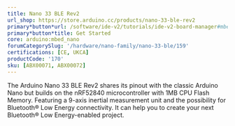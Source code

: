 ```yaml
---
title: Nano 33 BLE Rev2
url_shop: https://store.arduino.cc/products/nano-33-ble-rev2
primary*button*url: /software/ide-v2/tutorials/ide-v2-board-manager#mbed-os-nano
primary*button*title: Get Started
core: arduino:mbed_nano
forumCategorySlug: '/hardware/nano-family/nano-33-ble/159'
certifications: [CE, UKCA]
productCode: '170'
sku: [ABX00071, ABX00072]
---
```


The Arduino Nano 33 BLE Rev2 shares its pinout with the classic Arduino Nano but builds on the nRF52840 microcontroller with 1MB CPU Flash Memory. Featuring a 9-axis inertial measurement unit and the possibility for Bluetooth® Low Energy connectivity. It can help you to create your next Bluetooth® Low Energy-enabled project.